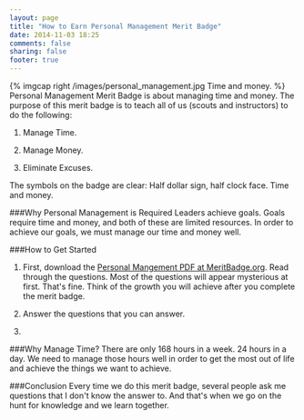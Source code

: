 ```yaml
---
layout: page
title: "How to Earn Personal Management Merit Badge"
date: 2014-11-03 18:25
comments: false
sharing: false
footer: true
---
```

{% imgcap right /images/personal_management.jpg Time and money. %}
Personal Management Merit Badge is about managing time and money. The purpose of this merit badge is to teach all of us (scouts and instructors) to do the following:

1. Manage Time.

2. Manage Money.

3. Eliminate Excuses.

The symbols on the badge are clear: Half dollar sign, half clock face. Time and money.

###Why Personal Management is Required
Leaders achieve goals. Goals require time and money, and both of these are limited resources. In order to achieve our goals, we must manage our time and money well.

###How to Get Started

1. First, download the [Personal Mangement PDF at MeritBadge.org](http://meritbadge.org/wiki/index.php/Personal_management).  Read through the questions. Most of the questions will appear mysterious at first. That's fine. Think of the growth you will achieve after you complete the merit badge.

2. Answer the questions that you can answer.

3. 

###Why Manage Time?
There are only 168 hours in a week. 24 hours in a day. We need to manage those hours well in order to get the most out of life and achieve the things we want to achieve.



###Conclusion
Every time we do this merit badge, several people ask me questions that I don't know the answer to. And that's when we go on the hunt for knowledge and we learn together.


